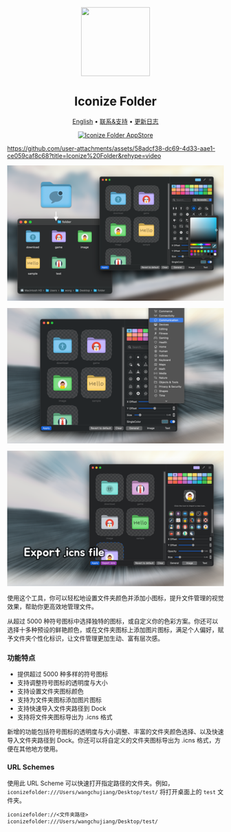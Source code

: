 <div align="center">
  <br />
  <br />
  <img src="https://github.com/jaywcjlove/IconizeFolder/assets/1680273/6da84ad5-680e-41dc-840d-0f2e4de56ecc" width="160" height="160">
  <h1>
    Iconize Folder
  </h1>
  <!--rehype:style=border: 0;-->
  <p>
    <a href="./README.md">English</a> • 
    <a target="_blank" href="https://github.com/jaywcjlove/IconizeFolder/issues/new?template=bug_report_cn.yml">联系&支持</a> • 
    <a href="./CHANGELOG.zh.md">更新日志</a>
  </p>
  <p>
    <a target="_blank" href="https://apps.apple.com/app/iconize-folder/id6478772538" title="Iconize Folder for macOS">
      <img alt="Iconize Folder AppStore" src="https://jaywcjlove.github.io/sb/download/macos.svg" height="51">
    </a>
  </p>
</div>

https://github.com/user-attachments/assets/58adcf38-dc69-4d33-aae1-ce059caf8c68?title=Iconize%20Folder&rehype=video

![Iconize Folder 1](./assets/screenshots-1.png)

![Iconize Folder 2](./assets/screenshots-2.png)

![Iconize Folder 3](./assets/screenshots-3.png)

使用这个工具，你可以轻松地设置文件夹颜色并添加小图标，提升文件管理的视觉效果，帮助你更高效地管理文件。

从超过 5000 种符号图标中选择独特的图标，或自定义你的色彩方案。你还可以选择十多种预设的鲜艳颜色，或在文件夹图标上添加图片图标，满足个人偏好，赋予文件夹个性化标识，让文件管理更加生动、富有层次感。

### 功能特点

- 提供超过 5000 种多样的符号图标  
- 支持调整符号图标的透明度与大小  
- 支持设置文件夹图标颜色  
- 支持为文件夹图标添加图片图标  
- 支持快速导入文件夹路径到 Dock  
- 支持将文件夹图标导出为 .icns 格式  

新增的功能包括符号图标的透明度与大小调整、丰富的文件夹颜色选择、以及快速导入文件夹路径到 Dock。你还可以将自定义的文件夹图标导出为 .icns 格式，方便在其他地方使用。

### URL Schemes

使用此 URL Scheme 可以快速打开指定路径的文件夹。例如，`iconizefolder:///Users/wangchujiang/Desktop/test/` 将打开桌面上的 `test` 文件夹。

```url
iconizefolder://<文件夹路径>
iconizefolder:///Users/wangchujiang/Desktop/test/
```